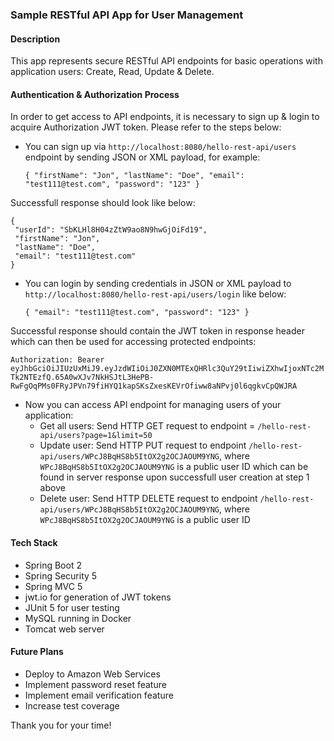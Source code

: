 ### Sample RESTful API App for User Management

#### Description

This app represents secure RESTful API endpoints for basic operations with application users: Create, Read, Update & Delete.

#### Authentication & Authorization Process

In order to get access to API endpoints, it is necessary to sign up & login to acquire Authorization JWT token. Please refer to the steps below:

* You can sign up via `http://localhost:8080/hello-rest-api/users` endpoint by sending JSON or XML payload, for example:



 	`{
     "firstName": "Jon",
     "lastName": "Doe",
     "email": "test111@test.com",
     "password": "123"
     }`
 
 Successfull response should look like below:
 
    {
     "userId": "SbKLHl8H04zZtW9ao8N9hwGjOiFd19",
     "firstName": "Jon",
     "lastName": "Doe",
     "email": "test111@test.com"
    }
    
* You can login by sending credentials in JSON or XML payload to `http://localhost:8080/hello-rest-api/users/login` like below:


    `{
	 "email": "test111@test.com",
	 "password": "123"
    }`

Successful response should contain the JWT token in response header which can then be used for accessing protected endpoints:

`Authorization: Bearer eyJhbGciOiJIUzUxMiJ9.eyJzdWIiOiJ0ZXN0MTExQHRlc3QuY29tIiwiZXhwIjoxNTc2MTk2NTEzfQ.65A0wXJv7NkHSJtL3HePB-RwFgOqPMs0FRyJPVn79fiHYQ1kapSKsZxesKEVrOfiww8aNPvj0l6qgkvCpQWJRA`

* Now you can access API endpoint for managing users of your application:
    * Get all users: Send HTTP GET request to endpoint = `/hello-rest-api/users?page=1&limit=50`
    * Update user: Send HTTP PUT request to endpoint `/hello-rest-api/users/WPcJ8BqHS8b5ItOX2g2OCJAOUM9YNG`, where `WPcJ8BqHS8b5ItOX2g2OCJAOUM9YNG` is a public user ID which can be found in server response upon successfull user creation at step 1 above
    * Delete user: Send HTTP DELETE request to endpoint `/hello-rest-api/users/WPcJ8BqHS8b5ItOX2g2OCJAOUM9YNG`, where `WPcJ8BqHS8b5ItOX2g2OCJAOUM9YNG` is a public user ID

#### Tech Stack

-  Spring Boot 2
-  Spring Security 5
-  Spring MVC 5
-  jwt.io for generation of JWT tokens
-  JUnit 5 for user testing
-  MySQL running in Docker
-  Tomcat web server

#### Future Plans

- Deploy to Amazon Web Services
- Implement password reset feature
- Implement email verification feature
- Increase test coverage

Thank you for your time!

